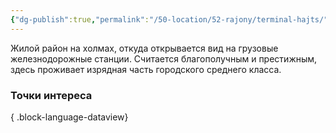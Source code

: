 ```yaml
---
{"dg-publish":true,"permalink":"/50-location/52-rajony/terminal-hajts/","tags":["локация/район"]}
---
```


Жилой район на холмах, откуда открывается вид на грузовые железнодорожные станции. Считается благополучным и престижным, здесь проживает изрядная часть городского среднего класса.
### Точки интереса

{ .block-language-dataview}